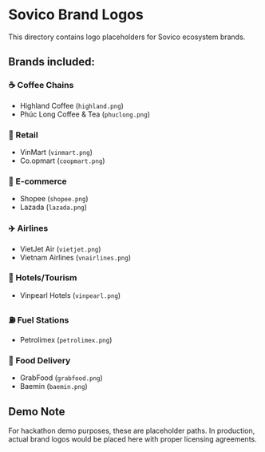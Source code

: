 # Sovico Brand Logos

This directory contains logo placeholders for Sovico ecosystem brands.

## Brands included:

### ☕ Coffee Chains
- Highland Coffee (`highland.png`)
- Phúc Long Coffee & Tea (`phuclong.png`)

### 🛒 Retail
- VinMart (`vinmart.png`)
- Co.opmart (`coopmart.png`)

### 📱 E-commerce
- Shopee (`shopee.png`)
- Lazada (`lazada.png`)

### ✈️ Airlines
- VietJet Air (`vietjet.png`)
- Vietnam Airlines (`vnairlines.png`)

### 🏨 Hotels/Tourism
- Vinpearl Hotels (`vinpearl.png`)

### ⛽ Fuel Stations
- Petrolimex (`petrolimex.png`)

### 🍕 Food Delivery
- GrabFood (`grabfood.png`)
- Baemin (`baemin.png`)

## Demo Note
For hackathon demo purposes, these are placeholder paths. In production, actual brand logos would be placed here with proper licensing agreements.
